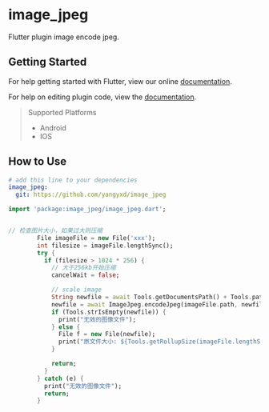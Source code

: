 # image_jpeg

Flutter plugin image encode jpeg.


## Getting Started

For help getting started with Flutter, view our online
[documentation](https://flutter.io/).

For help on editing plugin code, view the [documentation](https://flutter.io/platform-plugins/#edit-code).

> Supported  Platforms
> * Android
> * IOS

## How to Use

```yaml
# add this line to your dependencies
image_jpeg:
  git: https://github.com/yangyxd/image_jpeg
```

```dart
import 'package:image_jpeg/image_jpeg.dart';


// 检查图片大小，如果过大则压缩
        File imageFile = new File('xxx');
        int filesize = imageFile.lengthSync();
        try {
          if (filesize > 1024 * 256) {
            // 大于256kb开始压缩
            cancelWait = false;

            // scale image
            String newfile = await Tools.getDocumentsPath() + Tools.pathSeparator + tempfilename;
            newfile = await ImageJpeg.encodeJpeg(imageFile.path, newfile, 70, JpgImageWidth, JpgImageHeigh);
            if (Tools.strIsEmpty(newfile)) {
              print("无效的图像文件");
            } else {
              File f = new File(newfile);
              print("原文件大小: ${Tools.getRollupSize(imageFile.lengthSync())}, 新文件大小: ${Tools.getRollupSize(f.lengthSync())}");              
            }

            return;
          }
        } catch (e) {
          print("无效的图像文件");
          return;
        }

```
